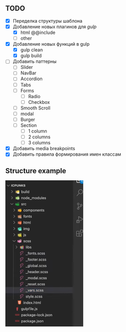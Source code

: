 ## TODO
- [x] Переделка структуры шаблона
- [x] Добавление новых плагинов для *gulp*
  - [x] html @@include
  - [ ] other
- [x] Добавление новых функций в gulp
  - [x] gulp clean
  - [x] gulp build
- [ ] Добавить паттерны
  - [ ] Slider
  - [ ] NavBar
  - [ ] Accordion
  - [ ] Tabs
  - [ ] Forms
    - [ ] Radio
    - [ ] Checkbox
  - [ ] Smooth Scroll
  - [ ] modal
  - [ ] Burger
  - [ ] Section
    - [ ] 1 column
    - [ ] 2 columns
    - [ ] 3 columns
- [x] Добавить media breakpoints
- [x] Добавить правила формирования имен классам

## Structure example
![Structure tree](./exmaple.png "Structure")